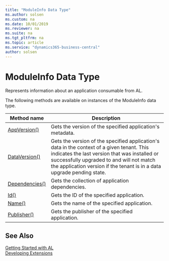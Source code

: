 ```yaml
---
title: "ModuleInfo Data Type"
ms.author: solsen
ms.custom: na
ms.date: 10/01/2019
ms.reviewer: na
ms.suite: na
ms.tgt_pltfrm: na
ms.topic: article
ms.service: "dynamics365-business-central"
author: solsen
---
```

[//]: # (START>DO_NOT_EDIT)
[//]: # (IMPORTANT:Do not edit any of the content between here and the END>DO_NOT_EDIT.)
[//]: # (Any modifications should be made in the .xml files in the ModernDev repo.)
# ModuleInfo Data Type
Represents information about an application consumable from AL.



The following methods are available on instances of the ModuleInfo data type.

|Method name|Description|
|-----------|-----------|
|[AppVersion()](moduleinfo-appversion-method.md)|Gets the version of the specified application's metadata.|
|[DataVersion()](moduleinfo-dataversion-method.md)|Gets the version of the specified application's data in the context of a given tenant. This indicates the last version that was installed or successfully upgraded to and will not match the application version if the tenant is in a data upgrade pending state.|
|[Dependencies()](moduleinfo-dependencies-method.md)|Gets the collection of application dependencies.|
|[Id()](moduleinfo-id-method.md)|Gets the ID of the specified application.|
|[Name()](moduleinfo-name-method.md)|Gets the name of the specified application.|
|[Publisher()](moduleinfo-publisher-method.md)|Gets the publisher of the specified application.|

[//]: # (IMPORTANT: END>DO_NOT_EDIT)
## See Also  
[Getting Started with AL](../../devenv-get-started.md)  
[Developing Extensions](../../devenv-dev-overview.md)  